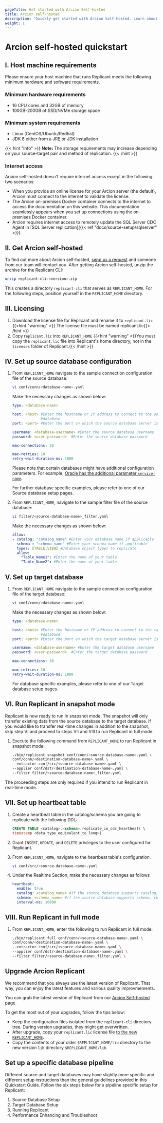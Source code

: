 ```yaml
---
pageTitle: Get started with Arcion Self-hosted 
title: Arcion self-hosted
description: "Quickly get started with Arcion Self-hosted. Learn about hardware requirements, download Arcion Replicant, and set up Sources and Targets."
weight: 1
---
```


# Arcion self-hosted quickstart

## I. Host machine requirements

Please ensure your host machine that runs Replicant meets the following minimum hardware and software requirements.

### Minimum hardware requirements
* 16 CPU cores and 32GB of memory
* 100GB-200GB of SSD/NVMe storage space

### Minimum system requirements
* Linux (CentOS/Ubuntu/Redhat)
* JDK 8 either from a JRE or JDK installation

{{< hint "info" >}}
**Note:** The storage requirements may increase depending on your source-target pair and method of replication.
{{< /hint >}}

### Internet access
Arcion self-hosted doesn't require internet access except in the following two scenarios:

- When you provide an online license for your Arcion server (the default), Arcion must connect to the internet to validate the license.
- The Arcion on-premises Docker container connects to the internet to access the documentation on this website. This documentation seamlessly appears when you set up connections using the on-premises Docker container.
- Arcion requires internet access to remotely update the SQL Server CDC Agent in [SQL Server replication]({{< ref "docs/source-setup/sqlserver" >}}).

## II. Get Arcion self-hosted
To find out more about Arcion self-hosted, [send us a request](https://www.arcion.io/self-hosted) and someone from our team will contact you. After getting Arcion self-hosted, unzip the archive for the Replicant CLI:

   ```BASH
   unzip replicant-cli-<version>.zip
   ```
This creates a directory `replicant-cli` that serves as `REPLICANT_HOME`. For the following steps, position yourself in the ```REPLICANT_HOME``` directory.

## III. Licensing
1. Download the license file for Replicant and rename it to `replicant.lic`
  {{<hint "warning" >}} The license file must be named replicant.lic{{< /hint >}}
2. Copy r`eplicant.lic` into ```REPLICANT_HOME```
  {{<hint "warning" >}}You must copy the `replicant.lic` file into Replicant's home directory, not in the `licenses` folder of Replicant.{{< /hint >}}


## IV. Set up source database configuration

1. From ```REPLICANT_HOME``` navigate to the sample connection configuration file of the source database:

    ```BASH
    vi conf/conn/<database-name>.yaml
    ```

    Make the necessary changes as shown below:

    ```YAML
    type: <database-name>

    host: <host> #Enter the hostname or IP address to connect to the source
                 #database
    port: <port> #Enter the port on which the source database server is running

    username: <database-username> #Enter the source database username
    password: <user-password>  #Enter the source database password

    max-connections: 30

    max-retries: 10
    retry-wait-duration-ms: 1000
    ```

    Please note that certain databases might have additional configuration parameters. For example, [Oracle has the additional parameter ```service-name```](/docs/source-setup/oracle/#vi-set-up-connection-configuration).

    For further database specific examples, please refer to one of our Source database setup pages.

2. From ```REPLICANT_HOME```, navigate to the sample filter file of the source database:

   ```BASH
   vi filter/<source-database-name>_filter.yaml
   ```

   Make the necessary changes as shown below:

   ```YAML
   allow:
   - catalog: "catalog_name" #Enter your database name if applicable
     schema : "schema_name" #Enter your schema name if applicable
     types: [TABLE,VIEW] #Database object types to replicate
     allow:
       "Table_Name1": #Enter the name of your table
       "Table_Name2": #Enter the name of your table

   ```

## V. Set up target database

1. From ```REPLICANT_HOME``` navigate to the sample connection configuration file of the target database:

    ```BASH
    vi conf/conn/<database-name>.yaml
    ```

    Make the necessary changes as shown below:

    ```YAML
    type: <database-name>

    host: <host> #Enter the hostname or IP address to connect to the target
                 #database
    port: <port> #Enter the port on which the target database server is running

    username: <database-username> #Enter the target database username
    password: <user-password>  #Enter the target database password

    max-connections: 30

    max-retries: 10
    retry-wait-duration-ms: 1000
    ```

    For database specific examples, please refer to one of our Target database setup pages.


## VI. Run Replicant in snapshot mode

Replicant is now ready to run in snapshot mode. The snapshot will only transfer existing data from the source database to the target database. If you would like to transfer real-time changes in addition to the snapshot, skip step VI and proceed to steps VII and VIII to run Replicant in full mode.

1. Execute the following command from ```REPLICANT_HOME``` to run Replicant in snapshot mode:

   ``` BASH
   ./bin/replicant snapshot conf/conn/<source-database-name>.yaml \
   conf/conn/<destination-database-name>.yaml \
   --extractor conf/src/<source-database-name>.yaml \
   --applier conf/dst/<destination-database-name>.yaml \
   --filter filter/<source-database-name>_filter.yaml
   ```

The proceeding steps are only required if you intend to run Replicant in real-time mode.

## VII. Set up heartbeat table

1. Create a heartbeat table in the catalog/schema you are going to replicate with the following DDL:

   ```SQL
   CREATE TABLE <catalog>.<schema>.replicate_io_cdc_heartbeat( \
   timestamp <data_type_equivalent_to_long>)
   ```

2. Grant ```INSERT```, ```UPDATE```, and ```DELETE``` privileges to the user configured for Replicant.

3. From ```REPLICANT_HOME```, navigate to the heartbeat table's configuration.
   ```BASH
   vi conf/src/<source-database-name>.yaml
   ```
4. Under the Realtime Section, make the necessary changes as follows

   ```YAML
   heartbeat:
     enable: true
     catalog: <catalog_name> #if the source database supports catalog, change the catalogue name accordingly
     schema: <schema_name> #if the source database supports schema, change the schema name accordingly
     interval-ms: 10000
    ```

## VIII. Run Replicant in full mode

1. From ```REPLICANT_HOME```, enter the following to run Replicant in full mode:

   ```BASH
   ./bin/replicant full conf/conn/<source-database-name>.yaml \
   conf/conn/<destination-database-name>.yaml \
   --extractor conf/src/<source-database-name>.yaml \
   --applier conf/dst/<destination-database-name>.yaml \
   --filter filter/<source-database-name>_filter.yaml \
   ```

## Upgrade Arcion Replicant

We recommend that you always use the latest version of Replicant. That way, you can enjoy the latest features and various quality improvmements. 

You can grab the latest version of Replicant from our [Arcion Self-hosted page](https://www.arcion.io/self-hosted).

To get the most out of your upgrades, follow the tips below:

- Keep the configuration files isolated from the `replicant-cli` directory tree. During version upgrades, they might get overwritten.
- After upgrade, copy your `replicant.lic` license file [to the new `REPLICANT_HOME`](#ii-download-replicant-and-create-a-home-repository).
- Copy the contents of your older `$REPLICANT_HOME/lib` directory to the new version `lib` directory `$REPLICANT_HOME/lib`.

## Set up a specific database pipeline

Different source and target databases may have slightly more specific and different setup instructions than the general guidelines provided in this Quickstart Guide. Follow the six steps below for a pipeline specific setup for Replicant:

1. Source Database Setup
2. Target Database Setup  
3. Running Replicant
4. Performance Enhancing and Troubleshoot
